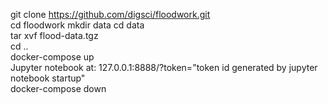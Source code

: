 git clone https://github.com/digsci/floodwork.git  
cd floodwork 
mkdir data 
cd data  
tar xvf flood-data.tgz  
cd ..  
docker-compose up  
Jupyter notebook at: 127.0.0.1:8888/?token="token id generated by jupyter notebook startup"  
docker-compose down  
